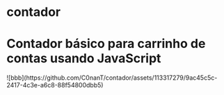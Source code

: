 # contador
<h1>Contador básico para carrinho de contas usando JavaScript</h1>
![bbb](https://github.com/C0nanT/contador/assets/113317279/9ac45c5c-2417-4c3e-a6c8-88f54800dbb5)
